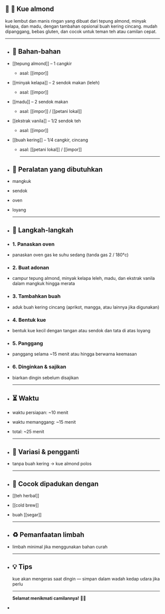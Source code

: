 ## 🧾 🍪 Kue almond
kue lembut dan manis ringan yang dibuat dari tepung almond, minyak kelapa, dan madu, dengan tambahan opsional buah kering cincang. mudah dipanggang, bebas gluten, dan cocok untuk teman teh atau camilan cepat.

---
- ## 🍃 Bahan-bahan
- [[tepung almond]] – 1 cangkir
	- asal: [[impor]]
- [[minyak kelapa]] – 2 sendok makan (leleh)
	- asal: [[impor]]
- [[madu]] – 2 sendok makan
	- asal: [[impor]] / [[petani lokal]]
- [[ekstrak vanila]] – 1/2 sendok teh
	- asal: [[impor]]
- [[buah kering]] – 1/4 cangkir, cincang
	- asal: [[petani lokal]] / [[impor]]
	  
	  ---
- ## 🔧 Peralatan yang dibutuhkan
- mangkuk
- sendok
- oven
- loyang
  
  ---
- ## 📝 Langkah-langkah
- ### 1. Panaskan oven
- panaskan oven gas ke suhu sedang (tanda gas 2 / 180°c)
- ### 2. Buat adonan
- campur tepung almond, minyak kelapa leleh, madu, dan ekstrak vanila dalam mangkuk hingga merata
- ### 3. Tambahkan buah
- aduk buah kering cincang (aprikot, mangga, atau lainnya jika digunakan)
- ### 4. Bentuk kue
- bentuk kue kecil dengan tangan atau sendok dan tata di atas loyang
- ### 5. Panggang
- panggang selama ~15 menit atau hingga berwarna keemasan
- ### 6. Dinginkan & sajikan
- biarkan dingin sebelum disajikan
  
  ---
- ## ⏳ Waktu
- waktu persiapan: ~10 menit
- waktu memanggang: ~15 menit
- total: ~25 menit
  
  ---
- ## 🧪 Variasi & pengganti
- tanpa buah kering → kue almond polos
  
  ---
- ## 🧭 Cocok dipadukan dengan
- [[teh herbal]]
- [[cold brew]]
- buah [[segar]]
  
  ---
- ## ♻️ Pemanfaatan limbah
- limbah minimal jika menggunakan bahan curah
  
  ---
- ## 💡 Tips  
  kue akan mengeras saat dingin — simpan dalam wadah kedap udara jika perlu
  
  ---
  
  **Selamat menikmati camilannya!** 🍪🌿
-
